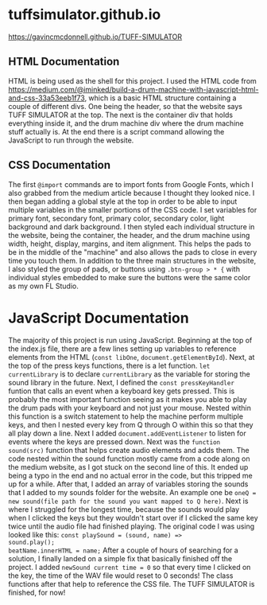 # tuffsimulator.github.io
 
 https://gavincmcdonnell.github.io/TUFF-SIMULATOR

## HTML Documentation

HTML is being used as the shell for this project.  I used the HTML code from https://medium.com/@iminked/build-a-drum-machine-with-javascript-html-and-css-33a53eeb1f73, which is a basic HTML structure containing a couple of different divs.  One being the header, so that the website says TUFF SIMULATOR at the top.  The next is the container div that holds everything inside it, and the drum machine div where the drum machine stuff actually is.  At the end there is a script command allowing the JavaScript to run through the website.

## CSS Documentation

The first `@import` commands are to import fonts from Google Fonts, which I also grabbed from the medium article because I thought they looked nice.  I then began adding a global style at the top in order to be able to input multiple variables in the smaller portions of the CSS code.  I set variables for primary font, secondary font, primary color, secondary color, light background and dark background.  I then styled each individual structure in the website, being the container, the header, and the drum machine using width, height, display, margins, and item alignment.  This helps the pads to be in the middle of the "machine" and also allows the pads to close in every time you touch them.  In addition to the three main structures in the website, I also styled the group of pads, or buttons using `.btn-group > * {` with individual styles embedded to make sure the buttons were the same color as my own FL Studio.

# JavaScript Documentation

The majority of this project is run using JavaScript.  Beginning at the top of the index.js file, there are a few lines setting up variables to reference elements from the HTML (`const libOne`, `document.getElementById`). Next, at the top of the press keys functions, there is a let function.  `let currentLibrary` is to declare `currentLibrary` as the variable for storing the sound library in the future.  Next, I defined the `const pressKeyHandler` funtion that calls an event when a keyboard key gets pressed.  This is probably the most important function seeing as it makes you able to play the drum pads with your keyboard and not just your mouse.  Nested within this function is a switch statement to help the machine perform multiple keys, and then I nested every key from Q through O within this so that they all play down a line.  Next I added `document.addEventListener` to listen for events where the keys are pressed down.  Next was the `function sound(src)` function that helps create audio elements and adds them.  The code nested within the sound function mostly came from a code along on the medium website, as I got stuck on the second line of this.  It ended up being a typo in the end and no actual error in the code, but this tripped me up for a while. After that, I added an array of variables storing the sounds that I added to my sounds folder for the website.  An example one be `oneQ = new sound(file path for the sound you want mapped to Q here)`.  Next is where I struggled for the longest time, because the sounds would play when I clicked the keys but they wouldn't start over if I clicked the same key twice until the audio file had finished playing.  The original code I was using looked like this: 
`const playSound = (sound, name) =>                                        sound.play();                                                              beatName.innerHTML = name;`
After a couple of hours of searching for a solution, I finally landed on a simple fix that basically finished off the project.  I added `newSound current time = 0` so that every time I clicked on the key, the time of the WAV file would reset to 0 seconds!  The class functions after that help to reference the CSS file. The TUFF SIMULATOR is finished, for now!
